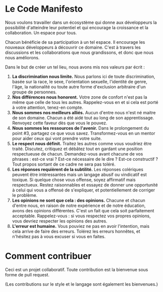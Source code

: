 Le Code Manifesto
=================

Nous voulons travailler dans un écosystème qui donne aux développeurs la possibilité d'atteindre leur potentiel et qui encourage la croissance et la collaboration. Un espace pour tous.

Chacun bénéficie de sa participation à un tel espace. Il encourage les nouveaux développeurs à découvrir ce domaine. C'est à travers les discussions et les collaborations que nous grandissons, et donc que nous nous améliorons.

Dans le but de créer un tel lieu, nous avons mis nos valeurs par écrit :

1. **La discrimination nous limite.** Nous parlons ici de toute discrimination, basée sur la race, le sexe, l'orientation sexuelle, l'identité de genre, l'âge, la nationalité ou toute autre forme d'exclusion arbitraire d'un groupe de personnes.
2. **Nos différences nous honorent.** Votre zone de confort n'est pas la même que celle de tous les autres. Rappelez-vous en et si cela est porté à votre attention, tenez-en compte.
3. **Nous sommes nos meilleurs alliés.** Aucun d'entre nous n'est né maitre de son domaine. Chacun a été aidé tout au long de son apprentissage. Renvoyez cette faveur dès que vous le pouvez.
4. **Nous sommes les ressources de l'avenir.** Dans le prolongement du point #3, partagez ce que vous savez. Transformez-vous en un mentor pour aider ceux qui vont prendre votre suite.
5. **Le respect nous définit.** Traitez les autres comme vous voudriez être traité. Discutez, critiquez et débâtez tout en gardant une position respectueuse de chacun. Demandez-vous avant chacune de vos phrases : est-ce vrai ? Est-ce nécessaire de le dire ? Est-ce constructif ? Tout propos sortant de ce cadre ne sera pas toléré.
6. **Les réponses requièrent de la subtilité.** Les réponses colériques peuvent être intéressantes mais un langage abusif ou vindicatif est toxique. Si quelque chose vous offense, soyez affirmatif mais respectueux. Restez raisonnables et essayez de donner une opportunité à celui qui vous a offensé de s'expliquer, et potentiellement de corriger le problème.
7. **Les opinions ne sont que cela : des opinions.** Chacune et chacun d'entre nous, en raison de notre expérience et de notre éducation, avons des opinions différentes. C'est un fait que cela soit parfaitement acceptable. Rappelez-vous : si vous respectez vos propres opinions, vous devriez respecter les opinions des autres.
8. **L'erreur est humaine.** Vous pouviez ne pas en avoir l'intention, mais cela arrive de faire des erreurs. Tolérez les erreurs honnêtes, et n'hésitez pas à vous excuser si vous en faites.

Comment contribuer
==================

Ceci est un projet collaboratif. Toute contribution est la bienvenue sous forme de pull request.

(Les contributions sur le style et le langage sont également les bienvenues.)
